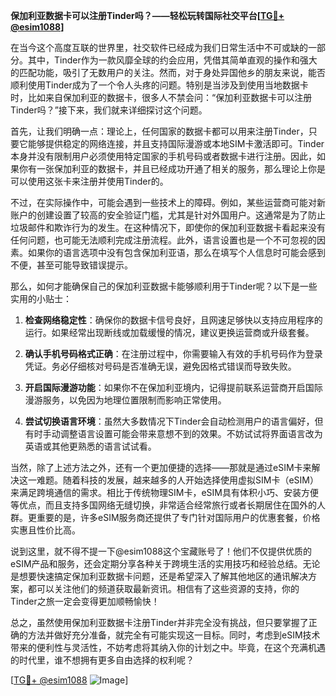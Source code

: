 **保加利亚数据卡可以注册Tinder吗？——轻松玩转国际社交平台[[TG💪+ @esim1088](https://t.me/s/esim1088)]**

在当今这个高度互联的世界里，社交软件已经成为我们日常生活中不可或缺的一部分。其中，Tinder作为一款风靡全球的约会应用，凭借其简单直观的操作和强大的匹配功能，吸引了无数用户的关注。然而，对于身处异国他乡的朋友来说，能否顺利使用Tinder成为了一个令人头疼的问题。特别是当涉及到使用当地数据卡时，比如来自保加利亚的数据卡，很多人不禁会问：“保加利亚数据卡可以注册Tinder吗？”接下来，我们就来详细探讨这个问题。

首先，让我们明确一点：理论上，任何国家的数据卡都可以用来注册Tinder，只要它能够提供稳定的网络连接，并且支持国际漫游或本地SIM卡激活即可。Tinder本身并没有限制用户必须使用特定国家的手机号码或者数据卡进行注册。因此，如果你有一张保加利亚的数据卡，并且已经成功开通了相关的服务，那么理论上你是可以使用这张卡来注册并使用Tinder的。

不过，在实际操作中，可能会遇到一些技术上的障碍。例如，某些运营商可能对新账户的创建设置了较高的安全验证门槛，尤其是针对外国用户。这通常是为了防止垃圾邮件和欺诈行为的发生。在这种情况下，即使你的保加利亚数据卡看起来没有任何问题，也可能无法顺利完成注册流程。此外，语言设置也是一个不可忽视的因素。如果你的语言选项中没有包含保加利亚语，那么在填写个人信息时可能会感到不便，甚至可能导致错误提示。

那么，如何才能确保自己的保加利亚数据卡能够顺利用于Tinder呢？以下是一些实用的小贴士：

1. **检查网络稳定性**：确保你的数据卡信号良好，且网速足够快以支持应用程序的运行。如果经常出现断线或加载缓慢的情况，建议更换运营商或升级套餐。

2. **确认手机号码格式正确**：在注册过程中，你需要输入有效的手机号码作为登录凭证。务必仔细核对号码是否准确无误，避免因格式错误而导致失败。

3. **开启国际漫游功能**：如果你不在保加利亚境内，记得提前联系运营商开启国际漫游服务，以免因为地理位置限制而影响正常使用。

4. **尝试切换语言环境**：虽然大多数情况下Tinder会自动检测用户的语言偏好，但有时手动调整语言设置可能会带来意想不到的效果。不妨试试将界面语言改为英语或其他更熟悉的语言试试看。

当然，除了上述方法之外，还有一个更加便捷的选择——那就是通过eSIM卡来解决这一难题。随着科技的发展，越来越多的人开始选择使用虚拟SIM卡（eSIM）来满足跨境通信的需求。相比于传统物理SIM卡，eSIM具有体积小巧、安装方便等优点，而且支持多国网络无缝切换，非常适合经常旅行或者长期居住在国外的人群。更重要的是，许多eSIM服务商还提供了专门针对国际用户的优惠套餐，价格实惠且性价比高。

说到这里，就不得不提一下@esim1088这个宝藏账号了！他们不仅提供优质的eSIM产品和服务，还会定期分享各种关于跨境生活的实用技巧和经验总结。无论是想要快速搞定保加利亚数据卡问题，还是希望深入了解其他地区的通讯解决方案，都可以关注他们的频道获取最新资讯。相信有了这些资源的支持，你的Tinder之旅一定会变得更加顺畅愉快！

总之，虽然使用保加利亚数据卡注册Tinder并非完全没有挑战，但只要掌握了正确的方法并做好充分准备，就完全有可能实现这一目标。同时，考虑到eSIM技术带来的便利性与灵活性，不妨考虑将其纳入你的计划之中。毕竟，在这个充满机遇的时代里，谁不想拥有更多自由选择的权利呢？

[[TG💪+ @esim1088](https://t.me/s/esim1088) ![Image](https://i.postimg.cc/4NQfJmqS/Snipaste-2025-05-13-00-14-12.png)]